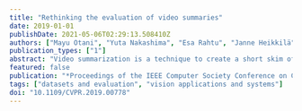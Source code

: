 ```yaml
---
title: "Rethinking the evaluation of video summaries"
date: 2019-01-01
publishDate: 2021-05-06T02:29:13.508410Z
authors: ["Mayu Otani", "Yuta Nakashima", "Esa Rahtu", "Janne Heikkilä", "Janne Heikkila"]
publication_types: ["1"]
abstract: "Video summarization is a technique to create a short skim of the original video while preserving the main stories/content. There exists a substantial interest in automatizing this process due to the rapid growth of the available material. The recent progress has been facilitated by public benchmark datasets, which enable easy and fair comparison of methods. Currently the established evaluation protocol is to compare the generated summary with respect to a set of reference summaries provided by the dataset. In this paper, we will provide in-depth assessment of this pipeline using two popular benchmark datasets. Surprisingly, we observe that randomly generated summaries achieve comparable or better performance to the state-of-the-art. In some cases, the random summaries outperform even the human generated summaries in leave-one-out experiments. Moreover, it turns out that the video segmentation, which is often considered as a fixed pre-processing method, has the most significant impact on the performance measure. Based on our observations, we propose alternative approaches for assessing the importance scores as well as an intuitive visualization of correlation between the estimated scoring and human annotations."
featured: false
publication: "*Proceedings of the IEEE Computer Society Conference on Computer Vision and Pattern Recognition*"
tags: ["datasets and evaluation", "vision applications and systems"]
doi: "10.1109/CVPR.2019.00778"
---
```


